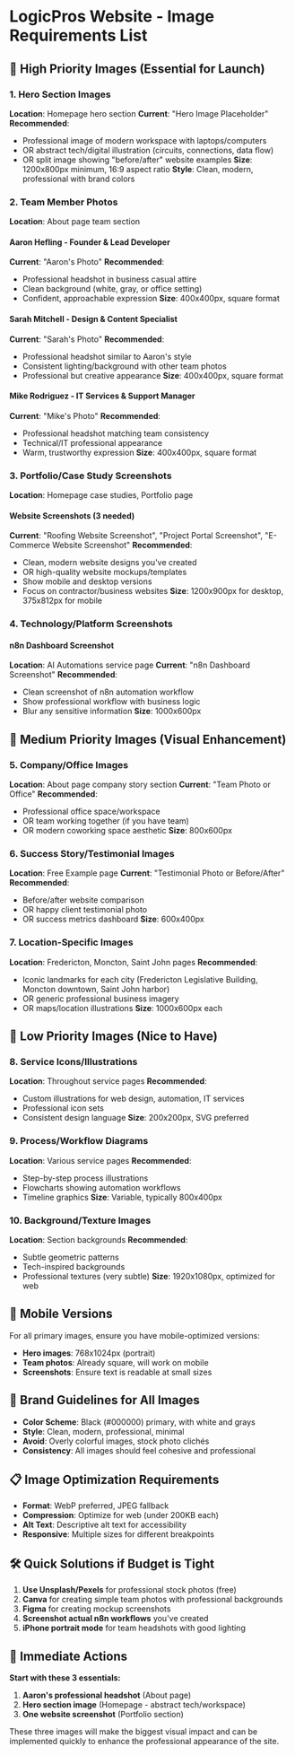 # LogicPros Website - Image Requirements List

## 🎯 **High Priority Images (Essential for Launch)**

### **1. Hero Section Images**
**Location**: Homepage hero section
**Current**: "Hero Image Placeholder"
**Recommended**: 
- Professional image of modern workspace with laptops/computers
- OR abstract tech/digital illustration (circuits, connections, data flow)
- OR split image showing "before/after" website examples
**Size**: 1200x800px minimum, 16:9 aspect ratio
**Style**: Clean, modern, professional with brand colors

### **2. Team Member Photos**
**Location**: About page team section

#### **Aaron Hefling - Founder & Lead Developer**
**Current**: "Aaron's Photo"
**Recommended**: 
- Professional headshot in business casual attire
- Clean background (white, gray, or office setting)
- Confident, approachable expression
**Size**: 400x400px, square format

#### **Sarah Mitchell - Design & Content Specialist**
**Current**: "Sarah's Photo" 
**Recommended**:
- Professional headshot similar to Aaron's style
- Consistent lighting/background with other team photos
- Professional but creative appearance
**Size**: 400x400px, square format

#### **Mike Rodriguez - IT Services & Support Manager**
**Current**: "Mike's Photo"
**Recommended**:
- Professional headshot matching team consistency
- Technical/IT professional appearance
- Warm, trustworthy expression
**Size**: 400x400px, square format

### **3. Portfolio/Case Study Screenshots**
**Location**: Homepage case studies, Portfolio page

#### **Website Screenshots (3 needed)**
**Current**: "Roofing Website Screenshot", "Project Portal Screenshot", "E-Commerce Website Screenshot"
**Recommended**:
- Clean, modern website designs you've created
- OR high-quality website mockups/templates
- Show mobile and desktop versions
- Focus on contractor/business websites
**Size**: 1200x900px for desktop, 375x812px for mobile

### **4. Technology/Platform Screenshots**

#### **n8n Dashboard Screenshot**
**Location**: AI Automations service page
**Current**: "n8n Dashboard Screenshot"
**Recommended**:
- Clean screenshot of n8n automation workflow
- Show professional workflow with business logic
- Blur any sensitive information
**Size**: 1000x600px

## 🎨 **Medium Priority Images (Visual Enhancement)**

### **5. Company/Office Images**
**Location**: About page company story section
**Current**: "Team Photo or Office"
**Recommended**:
- Professional office space/workspace
- OR team working together (if you have team)
- OR modern coworking space aesthetic
**Size**: 800x600px

### **6. Success Story/Testimonial Images**
**Location**: Free Example page
**Current**: "Testimonial Photo or Before/After"
**Recommended**:
- Before/after website comparison
- OR happy client testimonial photo
- OR success metrics dashboard
**Size**: 600x400px

### **7. Location-Specific Images** 
**Location**: Fredericton, Moncton, Saint John pages
**Recommended**:
- Iconic landmarks for each city (Fredericton Legislative Building, Moncton downtown, Saint John harbor)
- OR generic professional business imagery
- OR maps/location illustrations
**Size**: 1000x600px each

## 🔧 **Low Priority Images (Nice to Have)**

### **8. Service Icons/Illustrations**
**Location**: Throughout service pages
**Recommended**:
- Custom illustrations for web design, automation, IT services
- Professional icon sets
- Consistent design language
**Size**: 200x200px, SVG preferred

### **9. Process/Workflow Diagrams**
**Location**: Various service pages
**Recommended**:
- Step-by-step process illustrations
- Flowcharts showing automation workflows
- Timeline graphics
**Size**: Variable, typically 800x400px

### **10. Background/Texture Images**
**Location**: Section backgrounds
**Recommended**:
- Subtle geometric patterns
- Tech-inspired backgrounds
- Professional textures (very subtle)
**Size**: 1920x1080px, optimized for web

## 📱 **Mobile Versions**
For all primary images, ensure you have mobile-optimized versions:
- **Hero images**: 768x1024px (portrait)
- **Team photos**: Already square, will work on mobile
- **Screenshots**: Ensure text is readable at small sizes

## 🎯 **Brand Guidelines for All Images**
- **Color Scheme**: Black (#000000) primary, with white and grays
- **Style**: Clean, modern, professional, minimal
- **Avoid**: Overly colorful images, stock photo clichés
- **Consistency**: All images should feel cohesive and professional

## 📋 **Image Optimization Requirements**
- **Format**: WebP preferred, JPEG fallback
- **Compression**: Optimize for web (under 200KB each)
- **Alt Text**: Descriptive alt text for accessibility
- **Responsive**: Multiple sizes for different breakpoints

## 🛠 **Quick Solutions if Budget is Tight**
1. **Use Unsplash/Pexels** for professional stock photos (free)
2. **Canva** for creating simple team photos with professional backgrounds
3. **Figma** for creating mockup screenshots
4. **Screenshot actual n8n workflows** you've created
5. **iPhone portrait mode** for team headshots with good lighting

## 📸 **Immediate Actions**
**Start with these 3 essentials:**
1. **Aaron's professional headshot** (About page)
2. **Hero section image** (Homepage - abstract tech/workspace)
3. **One website screenshot** (Portfolio section)

These three images will make the biggest visual impact and can be implemented quickly to enhance the professional appearance of the site.